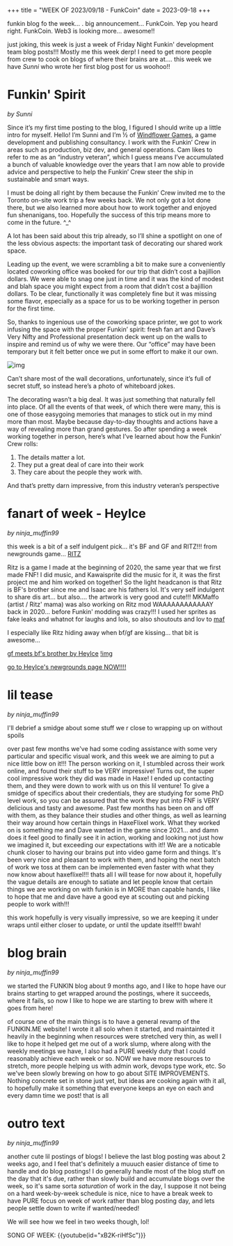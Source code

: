 +++
title = "WEEK OF 2023/09/18 - FunkCoin"
date = 2023-09-18
+++

funkin blog fo the week... . big announcement... FunkCoin. Yep you heard right. FunkCoin. Web3 is looking more... awesome!! 

just joking, this week is just a week of Friday Night Funkin' development team blog posts!!! Mostly me this week derp! I need to get more people from crew to cook on blogs of where their brains are at.... this week we have *Sunni* who wrote her first blog post for us woohoo!! 
<!-- more -->
# Funkin' Spirit
*by Sunni* 

Since it’s my first time posting to the blog, I figured I should write up a little intro for myself. Hello! I’m Sunni and I’m ½ of [Windflower Games](https://windflowergames.com/), a game development and publishing consultancy. I work with the Funkin’ Crew in areas such as production, biz dev, and general operations. Cam likes to refer to me as an “industry veteran”, which I guess means I’ve accumulated a bunch of valuable knowledge over the years that I am now able to provide advice and perspective to help the Funkin’ Crew steer the ship in sustainable and smart ways. 

I must be doing all right by them because the Funkin’ Crew invited me to the Toronto on-site work trip a few weeks back. We not only got a lot done there, but we also learned more about how to work together and enjoyed fun shenanigans, too. Hopefully the success of this trip means more to come in the future. ^_^

A lot has been said about this trip already, so I’ll shine a spotlight on one of the less obvious aspects: the important task of decorating our shared work space.

Leading up the event, we were scrambling a bit to make sure a conveniently located coworking office was booked for our trip that didn’t cost a bajillion dollars. We were able to snag one just in time and it was the kind of modest and blah space you might expect from a room that didn’t cost a bajillion dollars. To be clear, functionally it was completely fine but it was missing some flavor, especially as a space for us to be working together in person for the first time. 

So, thanks to ingenious use of the coworking space printer, we got to work infusing the space with the proper Funkin’ spirit: fresh fan art and Dave’s Very Nifty and Professional presentation deck went up on the walls to inspire and remind us of why we were there. Our “office” may have been temporary but it felt better once we put in some effort to make it our own.

![img](https://cdn.discordapp.com/attachments/628006277984944177/1153473276304171028/firefox_I2sypXuGhC.png)

Can’t share most of the wall decorations, unfortunately, since it’s full of secret stuff, so instead here’s a photo of whiteboard jokes.

The decorating wasn’t a big deal. It was just something that naturally fell into place. Of all the events of that week, of which there were many, this is one of those easygoing memories that manages to stick out in my mind more than most. Maybe because day-to-day thoughts and actions have a way of revealing more than grand gestures. So after spending a week working together in person, here’s what I’ve learned about how the Funkin’ Crew rolls:

1. The details matter a lot.
2. They put a great deal of care into their work
3. They care about the people they work with. 

And that’s pretty darn impressive, from this industry veteran’s perspective

    
# fanart of week - HeyIce
*by ninja_muffin99* 

this week is a bit of a self indulgent pick... it's BF and GF and RITZ!!! from newgrounds game... [RITZ](https://www.newgrounds.com/portal/view/746874)

Ritz is a game I made at the beginning of 2020, the same year that we first made FNF! I did music, and Kawaisprite did the music for it, it was the first project me and him worked on together! So the light headcanon is that Ritz is BF's brother since me and Isaac are his fathers lol. It's very self indulgent to share dis art... but also.... the artwork is very good and cute!!! MKMaffo (artist / Ritz' mama) was also working on Ritz mod WAAAAAAAAAAAAY back in 2020... before Funkin' modding was crazy!!! I used her sprites as fake leaks and whatnot for laughs and lols, so also shoutouts and lov to [maf](https://mkmaffo.newgrounds.com/)

I especially like Ritz hiding away when bf/gf are kissing... that bit is awesome... 

[gf meets bf's brother by HeyIce](https://www.newgrounds.com/art/view/heyice/gf-meets-bf-s-brother)
[!img](https://art.ngfiles.com/images/3315000/3315847_heyice_gf-meets-bf-s-brother.png?f1688748723)

[go to HeyIce's newgrounds page NOW!!!!](https://heyice.newgrounds.com/)
    
# lil tease
*by ninja_muffin99* 

I'll debrief a smidge about some stuff we r close to wrapping up on without spoils 

over past few months we've had some coding assistance with some very particular and specific visual work, and this week we are aiming to put a nice little bow on it!!! The person working on it, I stumbled across their work online, and found their stuff to be VERY impressive! Turns out, the super cool impressive work they did was made in Haxe! I ended up contacting them, and they were down to work with us on this lil venture! To give a smidge of specifics about their credentials, they are studying for some PhD level work, so you can be assured that the work they put into FNF is VERY delicious and tasty and awesome. Past few months has been on and off with them, as they balance their studies and other things, as well as learning their way around how certain things in HaxeFlixel work. What they worked on is something me and Dave wanted in the game since 2021... and damn does it feel good to finally see it in action, working and looking not just how we imagined it, but exceeding our expectations with it!! We are a noticable chunk closer to having our brains put into video game form and things. It's been very nice and pleasant to work with them, and hoping the next batch of work we toss at them can be implemented even faster with what they now know about haxeflixel!!! thats all I will tease for now about it, hopefully the vague details are enough to satiate and let people know that certain things we are working on with funkin is in MORE than capable hands, I like to hope that me and dave have a good eye at scouting out and picking people to work with!!!

this work hopefully is very visually impressive, so we are keeping it under wraps until either closer to update, or until the update itself!!! bwah!
    
# blog brain
*by ninja_muffin99* 

we started the FUNKIN blog about 9 months ago, and I like to hope have our brains starting to get wrapped around the postings, where it succeeds, where it fails, so now I like to hope we are starting to brew with where it goes from here! 

of course one of the main things is to have a general revamp of the FUNKIN.ME website! I wrote it all solo when it started, and maintainted it heavily in the beginning when resources were stretched very thin, as well I like to hope it helped get me out of a work slump, where along with the weekly meetings we have, I also had a PURE weekly duty that I could reasonably achieve each week or so. NOW we have more resources to stretch, more people helping us with admin work, devops type work, etc. So we've been slowly brewing on how to go about SITE IMPROVEMENTS. Nothing concrete set in stone just yet, but ideas are cooking again with it all, to hopefully make it something that everyone keeps an eye on each and every damn time we post! that is all
    
# outro text
*by ninja_muffin99* 

another cute lil postings of blogs! I believe the last blog posting was about 2 weeks ago, and I feel that's definitely a muuuch easier distance of time to handle and do blog postings! I do generally handle most of the blog stuff on the day that it's due, rather than slowly build and accumulate blogs over the week, so it's same sorta *saturation* of work in the day, I suppose it not being on a hard week-by-week schedule is nice, nice to have a break week to have PURE focus on week of work rather than blog posting day, and lets people settle down to write if wanted/needed! 

We will see how we feel in two weeks though, lol!

SONG OF WEEK: 
{{youtube(id="xB2K-riHfSc")}}
    

